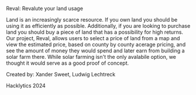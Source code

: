 Reval: Revalute your land usage

Land is an increasingly scarce resource. If you own land you should be using it as efficiently as possible. Additionally, if you are looking to purchase land you should buy a piece of land that has a possibility for high returns. Our project, Reval, allows users to select a price of land from a map and view the estimated price, based on county by county acerage pricing, and see the amount of money they would spend and later earn from building a solar farm there. While solar farming isn't the only avalabile option, we thought it would serve as a good proof of concept.

Created by: Xander Sweet, Ludwig Lechtreck

Hacklytics 2024
